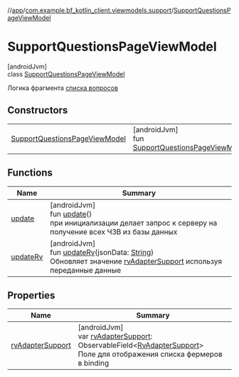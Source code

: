 //[app](../../../index.md)/[com.example.bf_kotlin_client.viewmodels.support](../index.md)/[SupportQuestionsPageViewModel](index.md)

# SupportQuestionsPageViewModel

[androidJvm]\
class [SupportQuestionsPageViewModel](index.md)

Логика фрагмента [списка вопросов](../../com.example.bf_kotlin_client.fragments.support/-support-questions-page-fragment/index.md)

## Constructors

| | |
|---|---|
| [SupportQuestionsPageViewModel](-support-questions-page-view-model.md) | [androidJvm]<br>fun [SupportQuestionsPageViewModel](-support-questions-page-view-model.md)() |

## Functions

| Name | Summary |
|---|---|
| [update](update.md) | [androidJvm]<br>fun [update](update.md)()<br>при инициализации делает запрос к серверу на получение всех ЧЗВ из базы данных |
| [updateRv](update-rv.md) | [androidJvm]<br>fun [updateRv](update-rv.md)(jsonData: [String](https://kotlinlang.org/api/latest/jvm/stdlib/kotlin/-string/index.html))<br>Обновляет значение [rvAdapterSupport](rv-adapter-support.md) используя переданные данные |

## Properties

| Name | Summary |
|---|---|
| [rvAdapterSupport](rv-adapter-support.md) | [androidJvm]<br>var [rvAdapterSupport](rv-adapter-support.md): ObservableField&lt;[RvAdapterSupport](../../com.example.bf_kotlin_client.adapters.support/-rv-adapter-support/index.md)&gt;<br>Поле для отображения списка фермеров в binding |
